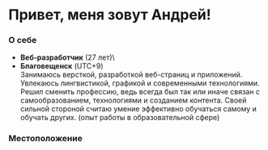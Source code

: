 # Привет, меня зовут Андрей!
### О себе
- **Веб-разработчик** (27 лет)\
- **Благовещенск** (UTC+9)\
Занимаюсь версткой, разработкой веб-страниц и приложений. Увлекаюсь лингвистикой, графикой и современными технологиями. Решил сменить профессию, ведь всегда был так или иначе связан с самообразованием, технологиями и созданием контента. Своей сильной стороной считаю умение эффективно обучаться самому и обучать других. (опыт работы в образовательной сфере)
### Местоположение

